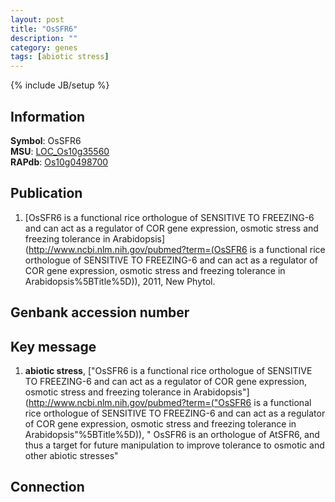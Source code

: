 ```yaml
---
layout: post
title: "OsSFR6"
description: ""
category: genes
tags: [abiotic stress]
---
```

{% include JB/setup %}

## Information
__Symbol__: OsSFR6  
__MSU__: [LOC_Os10g35560](http://rice.plantbiology.msu.edu/cgi-bin/ORF_infopage.cgi?orf=LOC_Os10g35560)  
__RAPdb__: [Os10g0498700](http://rapdb.dna.affrc.go.jp/viewer/gbrowse_details/irgsp1?name=Os10g0498700)  

## Publication
1. [OsSFR6 is a functional rice orthologue of SENSITIVE TO FREEZING-6 and can act as a regulator of COR gene expression, osmotic stress and freezing tolerance in Arabidopsis](http://www.ncbi.nlm.nih.gov/pubmed?term=(OsSFR6 is a functional rice orthologue of SENSITIVE TO FREEZING-6 and can act as a regulator of COR gene expression, osmotic stress and freezing tolerance in Arabidopsis%5BTitle%5D)), 2011, New Phytol.

## Genbank accession number

## Key message
1. __abiotic stress__, ["OsSFR6 is a functional rice orthologue of SENSITIVE TO FREEZING-6 and can act as a regulator of COR gene expression, osmotic stress and freezing tolerance in Arabidopsis"](http://www.ncbi.nlm.nih.gov/pubmed?term=("OsSFR6 is a functional rice orthologue of SENSITIVE TO FREEZING-6 and can act as a regulator of COR gene expression, osmotic stress and freezing tolerance in Arabidopsis"%5BTitle%5D)), " OsSFR6 is an orthologue of AtSFR6, and thus a target for future manipulation to improve tolerance to osmotic and other abiotic stresses"

## Connection


